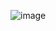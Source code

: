 
![image](https://github.com/nsinorov/Web-Development-Bootcamp-/assets/45227327/f7b2c0bf-3a28-42f1-b30d-941297f6d188)
